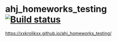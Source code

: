 # ahj_homeworks_testing [![Build status](https://ci.appveyor.com/api/projects/status/st3g14fn7m65kt63?svg=true)](https://ci.appveyor.com/project/xxKroliKxx39311/ahj-homeworks-events-1)
https://xxkrolikxx.github.io/ahj_homeworks_testing/